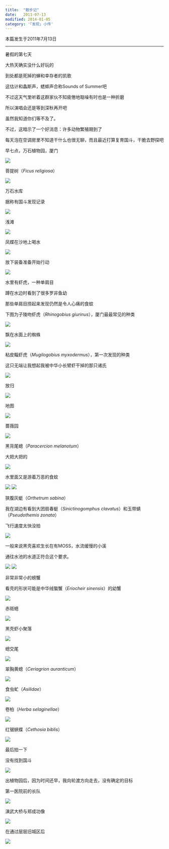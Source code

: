 ```yaml
---
title:  "散步记"
date:   2011-07-13
modified: 2014-01-05
category: '｢发现｣ 小传'
---
```


本篇发生于2011年7月13日

---

暑假的第七天

大热天确实没什么好玩的

到处都是死掉的蝉和幸存者的凯歌

这估计和螽斯声，蟋蟀声合称Sounds of Summer吧

不过这天气里听着这群家伙不知疲倦地聒噪有时也是一种折磨

所以演唱会还是等到深秋再开吧

虽然我知道你们等不及了。

不过，这暗示了一个好消息：许多动物繁殖期到了

每天泡在空调房里不知道干什么也很无聊，而且最近打算复育国斗，干脆去野探吧

早七点，万石植物园，厦门

<img class='disc' src='https://i.postimg.cc/rwMp0Gp4/11.jpg'>

菩提树（<i>Ficus religiosa</i>）

<img class='disc' src='https://i.postimg.cc/FFSFTCdc/12.jpg'>

万石水库

据称有国斗发现记录

<img class='disc' src='https://i.postimg.cc/xCJjDt6w/13.jpg'>

浅滩

<img class='disc' src='https://i.postimg.cc/jScSzWWF/14.jpg'>

凤蝶在沙地上喝水

<img class='disc' src='https://i.postimg.cc/Xq9VXXSx/17.jpg'>

放下装备准备开始行动

<img class='disc' src='https://i.postimg.cc/RFkSMK8N/18.jpg'>

水里有虾虎，一种单肩目

蹲在水边时看到了很多罗非鱼幼

那些单肩目捞起来发现仍然是令人心痛的食蚊

下图为子陵吻虾虎（<i>Rhinogobius giurinus</i>），厦门最最常见的种类

<img class='disc' src='https://i.postimg.cc/rppFg8xF/19.jpg'>

飘在水面上的蜘蛛

<img class='disc' src='https://i.postimg.cc/mr6Z50y3/20.jpg'>

粘皮鲻虾虎（<i>Mugilogobius myxodermus</i>），第一次发现的种类

这只无端让我想起我被中华小长臂虾干掉的那只诸氏

<img class='disc' src='https://i.postimg.cc/PrkX9bY7/21.jpg'>

放归

<img class='disc' src='https://i.postimg.cc/zXSzrLkG/22.jpg'>

地图

<img class='disc' src='https://i.postimg.cc/SxSyNyZ7/23.jpg'>

蔷薇园

<img class='disc' src='https://i.postimg.cc/CKtYNbwm/24.jpg'>

黑背尾蟌（<i>Paracercion melanotum</i>）

大把大把的

<img class='disc' src='https://i.postimg.cc/t4B9sLw0/25.jpg'>

水里面又是游着万恶的食蚊

<img class='disc' src='https://i.postimg.cc/Gp9dGXn4/26.jpg'>

<img class='disc' src='https://i.postimg.cc/fL9sgkLZ/27.jpg'>

狭腹灰蜓（<i>Orthetrum sabina</i>）

我在湖边有看到大团扇春蜓（<i>Sinictinogomphus clavatus</i>）和玉带蜻（<i>Pseudothemis zonata</i>）

飞行速度太快没拍

<img class='disc' src='https://i.postimg.cc/wMYzKHyN/28.jpg'>

一般来说黑壳喜欢生长在有MOSS，水流缓慢的小溪

通往水池的水道正符合这个要求。

<img class='disc' src='https://i.postimg.cc/SRLhk5Cv/29.jpg'>

<img class='disc' src='https://i.postimg.cc/fTZsBzhn/30.jpg'>

非常非常小的螃蟹

看壳的形状可能是中华绒螯蟹（<i>Eriocheir sinensis</i>）的幼蟹

<img class='disc' src='https://i.postimg.cc/G3vrFBVx/31.jpg'>

赤斑蟌

<img class='disc' src='https://i.postimg.cc/Pr4j7gtL/32.jpg'>

黑壳虾小聚落

<img class='disc' src='https://i.postimg.cc/CxrVhbnS/33.jpg'>

蟌交尾

<img class='disc' src='https://i.postimg.cc/bwwhfmJm/34.jpg'>

翠胸黄蟌（<i>Ceriagrion auranticum</i>）

<img class='disc' src='https://i.postimg.cc/bvKcb8R5/35.jpg'>

食虫虻（<i>Asilidae</i>）

<img class='disc' src='https://i.postimg.cc/s2BCv15S/36.jpg'>

卷柏（<i>Herba selaginellae</i>）

<img class='disc' src='https://i.postimg.cc/RFKrL8sZ/37.jpg'>

红锯蛱蝶（<i>Cethosia biblis</i>）

<img class='disc' src='https://i.postimg.cc/kGm01czF/38.jpg'>

最后拍一下

没有找到国斗

<img class='disc' src='https://i.postimg.cc/KjDddTyX/39.jpg'>

出植物园后，因为时间还早，我向轮渡方向走去，没有确定的目标

第一医院前的长队

<img class='disc' src='https://i.postimg.cc/DfQkW94C/40.jpg'>

演武大桥与郑成功像

<img class='disc' src='https://i.postimg.cc/dtqMG58J/41.jpg'>

在通过层层旧城区后

<img class='disc' src='https://i.postimg.cc/KvQ6ftNB/42.jpg'>
